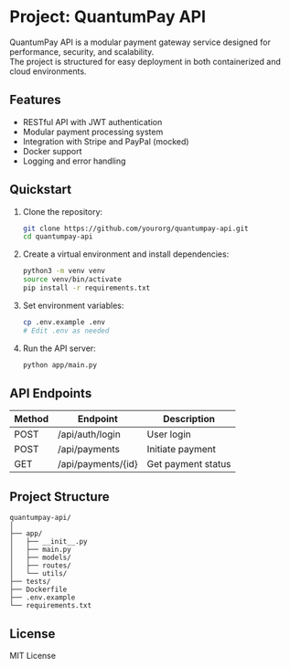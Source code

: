 # Project: QuantumPay API

QuantumPay API is a modular payment gateway service designed for performance, security, and scalability.  
The project is structured for easy deployment in both containerized and cloud environments.

## Features

- RESTful API with JWT authentication
- Modular payment processing system
- Integration with Stripe and PayPal (mocked)
- Docker support
- Logging and error handling

## Quickstart

1. Clone the repository:
    ```sh
    git clone https://github.com/yourorg/quantumpay-api.git
    cd quantumpay-api
    ```

2. Create a virtual environment and install dependencies:
    ```sh
    python3 -m venv venv
    source venv/bin/activate
    pip install -r requirements.txt
    ```

3. Set environment variables:
    ```sh
    cp .env.example .env
    # Edit .env as needed
    ```

4. Run the API server:
    ```sh
    python app/main.py
    ```

## API Endpoints

| Method | Endpoint             | Description             |
|--------|---------------------|-------------------------|
| POST   | /api/auth/login     | User login              |
| POST   | /api/payments       | Initiate payment        |
| GET    | /api/payments/{id}  | Get payment status      |

## Project Structure

```
quantumpay-api/
│
├── app/
│   ├── __init__.py
│   ├── main.py
│   ├── models/
│   ├── routes/
│   └── utils/
├── tests/
├── Dockerfile
├── .env.example
└── requirements.txt
```

## License

MIT License
